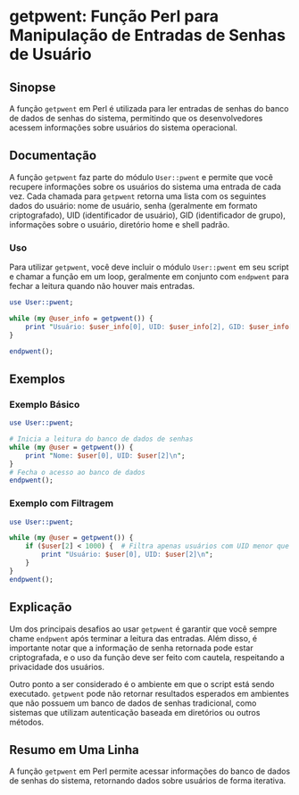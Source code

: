 <!--
Meta Description: # getpwent: Função Perl para Manipulação de Entradas de Senhas de Usuário ## Sinopse A função `getpwent` em Perl é utilizada para ler entradas de senh...
Meta Keywords: user, getpwent, que, usuário, dados
-->

# getpwent: Função Perl para Manipulação de Entradas de Senhas de Usuário

## Sinopse
A função `getpwent` em Perl é utilizada para ler entradas de senhas do banco de dados de senhas do sistema, permitindo que os desenvolvedores acessem informações sobre usuários do sistema operacional.

## Documentação
A função `getpwent` faz parte do módulo `User::pwent` e permite que você recupere informações sobre os usuários do sistema uma entrada de cada vez. Cada chamada para `getpwent` retorna uma lista com os seguintes dados do usuário: nome de usuário, senha (geralmente em formato criptografado), UID (identificador de usuário), GID (identificador de grupo), informações sobre o usuário, diretório home e shell padrão.

### Uso
Para utilizar `getpwent`, você deve incluir o módulo `User::pwent` em seu script e chamar a função em um loop, geralmente em conjunto com `endpwent` para fechar a leitura quando não houver mais entradas.

```perl
use User::pwent;

while (my @user_info = getpwent()) {
    print "Usuário: $user_info[0], UID: $user_info[2], GID: $user_info[3]\n";
}

endpwent();
```

## Exemplos
### Exemplo Básico
```perl
use User::pwent;

# Inicia a leitura do banco de dados de senhas
while (my @user = getpwent()) {
    print "Nome: $user[0], UID: $user[2]\n";
}
# Fecha o acesso ao banco de dados
endpwent();
```

### Exemplo com Filtragem
```perl
use User::pwent;

while (my @user = getpwent()) {
    if ($user[2] < 1000) {  # Filtra apenas usuários com UID menor que 1000
        print "Usuário: $user[0], UID: $user[2]\n";
    }
}
endpwent();
```

## Explicação
Um dos principais desafios ao usar `getpwent` é garantir que você sempre chame `endpwent` após terminar a leitura das entradas. Além disso, é importante notar que a informação de senha retornada pode estar criptografada, e o uso da função deve ser feito com cautela, respeitando a privacidade dos usuários.

Outro ponto a ser considerado é o ambiente em que o script está sendo executado. `getpwent` pode não retornar resultados esperados em ambientes que não possuem um banco de dados de senhas tradicional, como sistemas que utilizam autenticação baseada em diretórios ou outros métodos.

## Resumo em Uma Linha
A função `getpwent` em Perl permite acessar informações do banco de dados de senhas do sistema, retornando dados sobre usuários de forma iterativa.